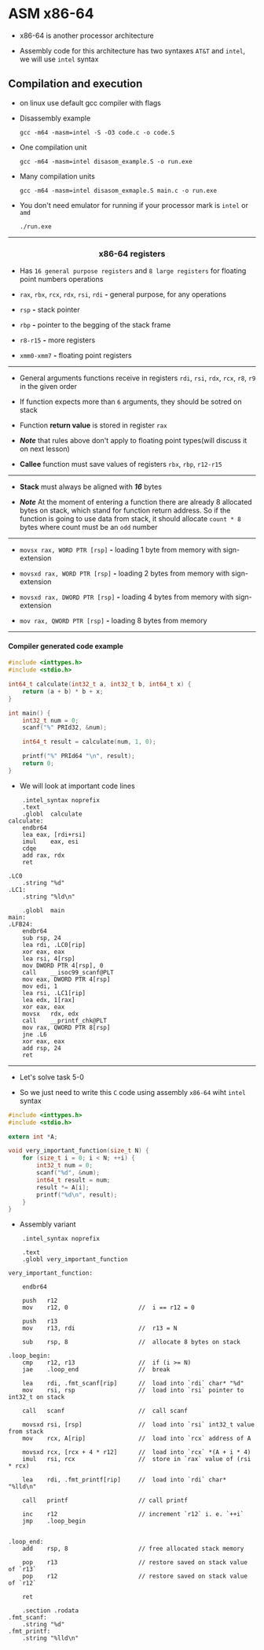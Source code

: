 # __ASM x86-64__

- x86-64 is another processor architecture

- Assembly code for this architecture has two syntaxes `AT&T` and `intel`, we will use `intel` syntax

## Compilation and execution

- on linux use default gcc compiler with flags 

- Disassembly example

      gcc -m64 -masm=intel -S -O3 code.c -o code.S

- One compilation unit

      gcc -m64 -masm=intel disasom_example.S -o run.exe

- Many compilation units

      gcc -m64 -masm=intel disasom_exmaple.S main.c -o run.exe

- You don't need emulator for running if your processor mark is `intel` or `amd`

      ./run.exe

---------------------------

### <center>__x86-64__ registers</center>

- Has `16 general purpose registers` and `8 large registers` for floating point numbers operations

- `rax`, `rbx`, `rcx`, `rdx`, `rsi`, `rdi` __-__ general purpose, for any operations

- `rsp` __-__ stack pointer

- `rbp` __-__ pointer to the begging of the stack frame

- `r8-r15` __-__ more registers

- `xmm0-xmm7` __-__ floating point registers

-----------------

- General arguments functions receive in registers `rdi`, `rsi`, `rdx`, `rcx`, `r8`, `r9` in the given order

- If function expects more than `6` arguments, they should be sotred on stack

- Function __return value__ is stored in register `rax`

- ___Note___ that rules above don't apply to floating point types(will discuss it on next lesson)

- __Callee__ function must save values of registers `rbx`, `rbp`, `r12-r15`

-----------------

- __Stack__ must always be aligned with ___16___ bytes

- ___Note___ At the moment of entering a function there are already 8 allocated bytes on stack, which stand for function return address. So if the function is going to use data from stack, it should allocate `count * 8` bytes where count must be an `odd` number

---------------------------------------------

- `movsx rax, WORD PTR [rsp]` __-__ loading 1 byte from memory with sign-extension

- `movsxd rax, WORD PTR [rsp]` __-__ loading 2 bytes from memory with sign-extension

- `movsxd rax, DWORD PTR [rsp]` __-__ loading 4 bytes from memory with sign-extension

- `mov rax, QWORD PTR [rsp]` __-__ loading 8 bytes from memory

----------------------------------------------

#### Compiler generated code example

```C
#include <inttypes.h>
#include <stdio.h>

int64_t calculate(int32_t a, int32_t b, int64_t x) {
    return (a + b) * b + x;
}

int main() {
    int32_t num = 0;
    scanf("%" PRId32, &num);

    int64_t result = calculate(num, 1, 0);

    printf("%" PRId64 "\n", result);
    return 0;
}
```

- We will look at important code lines

```
	.intel_syntax noprefix
	.text
	.globl	calculate
calculate:
	endbr64
	lea	eax, [rdi+rsi]
	imul	eax, esi
	cdqe
	add	rax, rdx
	ret

.LC0
	.string	"%d"
.LC1:
	.string	"%ld\n"

	.globl	main
main:
.LFB24:
	endbr64
	sub	rsp, 24
	lea	rdi, .LC0[rip]
	xor	eax, eax
	lea	rsi, 4[rsp]
	mov	DWORD PTR 4[rsp], 0
	call	__isoc99_scanf@PLT
	mov	eax, DWORD PTR 4[rsp]
	mov	edi, 1
	lea	rsi, .LC1[rip]
	lea	edx, 1[rax]
	xor	eax, eax
	movsx	rdx, edx
	call	__printf_chk@PLT
	mov	rax, QWORD PTR 8[rsp]
	jne	.L6
	xor	eax, eax
	add	rsp, 24
	ret

```
----------------------------------------------------------

- Let's solve task 5-0

- So we just need to write this `C` code using assembly `x86-64` wiht `intel` syntax

```C
#include <inttypes.h>
#include <stdio.h>

extern int *A;

void very_important_function(size_t N) {
    for (size_t i = 0; i < N; ++i) {
        int32_t num = 0;
        scanf("%d", &num);
        int64_t result = num;
        result *= A[i];
        printf("%d\n", result);
    }    
}
```

- Assembly variant

```
	.intel_syntax noprefix

	.text                                  
	.globl very_important_function 

very_important_function:

	endbr64

	push   r12  
	mov    r12, 0                    //  i == r12 = 0 

    push   r13 
	mov    r13, rdi			         //  r13 = N

	sub    rsp, 8                    //  allocate 8 bytes on stack

.loop_begin:
	cmp    r12, r13                  //  if (i >= N) 
	jae    .loop_end                 //  break

	lea    rdi, .fmt_scanf[rip]      //  load into `rdi` char* "%d"
    mov    rsi, rsp                  //  load into `rsi` pointer to int32_t on stack

    call   scanf                     //  call scanf

	movsxd rsi, [rsp]                //  load into `rsi` int32_t value from stack
    mov    rcx, A[rip]               //  load into `rcx` address of A

	movsxd rcx, [rcx + 4 * r12]      //  load into `rcx` *(A + i * 4)
    imul   rsi, rcx                  //  store in `rax` value of (rsi * rcx)

	lea    rdi, .fmt_printf[rip]     //  load into `rdi` char* "%lld\n"

    call   printf                    // call printf

    inc    r12                       // increment `r12` i. e. `++i`
    jmp    .loop_begin     


.loop_end:
	add    rsp, 8                    // free allocated stack memory

    pop    r13                       // restore saved on stack value of `r13` 
    pop    r12                       // restore saved on stack value of `r12`

	ret

	.section .rodata
.fmt_scanf:
    .string "%d"
.fmt_printf:
    .string "%lld\n"

```


